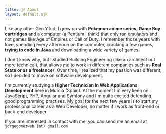 ```yaml
---
title: 🏄‍♂️ About
layout: default.njk
---
```


Like any other Gen Y kid, I grew up with **Pokemon anime series, Game Boy cartridges** and a computer (a Pentium I think) that only ran emulators and not games like Age of Empires or Call of Duty. I remember those years with love, spending every afternoon on the computer, cracking a few games, **trying to code in Java** and downloading a wide variety of games.

I don't know why, but I studied Building Engineering (like an architect but more technical), that allows me to work in different companies such as **Real State or as a freelancer**. Over time, I realized that my passion was different, so I decided to move on software development.

I'm currently studying a **Higher Technician in Web Applications Development** here in Murcia (Spain). At the moment I'm very keen on JavaScript, PHP, Angular and Symfony and I'm quite excited defending good programming practises. My goal for the next few years is to start my professional career as a Web Developer, no matter if I work as front-end or back-end developer.

If you are interested in contact with me, you can send me an email at `jorgegomezweb (at) gmail.com`
